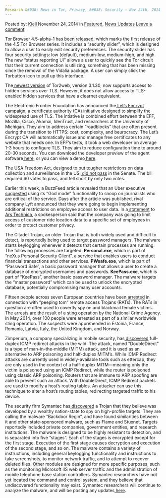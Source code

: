 ```yaml
---
Research &#038; News in Tor, Privacy, &#038; Security – Nov 24th, 2014
---
```

<article class="post-listing post-8437 post type-post status-publish format-standard has-post-thumbnail hentry  tag-1779 tag-24th tag-news tag-nov tag-privacy tag-research tag-security 
    <div class="post-inner">
        <span>Posted by: <a href="https://www.deepdotweb.com/author/kiell/" title="">Kiell </a></span>
    <span>November 24, 2014</span>
    <span>in <a href="https://www.deepdotweb.com/category/deepdot-news/" rel="category tag">Featured</a>, <a href="https://www.deepdotweb.com/category/news-updates/" rel="category tag">News Updates</a></span>
    <span><a href="https://www.deepdotweb.com/2014/11/24/research-news-in-tor-privacy-security-nov-24th-2014/#respond">Leave a comment</a></span>
    </p>
    <div class="clear"></div>
    <div class="entry">
    <p>Tor Browser 4.5-alpha-1<a href="https://blog.torproject.org/blog/tor-browser-45-alpha-1-released"> has been released</a>, which marks the first release of the 4.5 Tor Browser series. It includes a “security slider”, which is designed to allow a user to easily edit security preferences. The security slider has four security settings: low (default), medium-low, medium-high, and high. The new “status reporting UI” allows a user to quickly see the Tor circuit that their current connection is utilizing, something that has been missing since the removal of the Vidalia package. A user can simply click the Torbutton icon to pull up this interface.</p>
    <p>The<a href="https://lists.torproject.org/pipermail/tor-talk/2014-November/035742.html"> newest version</a> of Tor2web, version 3.1.30, now supports access to hidden services over TLS. However, it does not allow access to TLS-enabled hidden services that have a clearnet equivalent.</p>
    <p>The Electronic Frontier Foundation has announced the<a href="https://www.eff.org/deeplinks/2014/11/certificate-authority-encrypt-entire-web"> Let&#8217;s Encrypt</a> campaign, a certificate authority (CA) initiative designed to simplify the widespread use of TLS. The intiative is combined effort between the EFF, Mozilla, Cisco, Akamai, IdenTrust, and researchers at the University of Michigan. They aim to address certain “roadblocks” that are often present during the transition to HTTPS: cost, complexity, and beurocracy. The Let&#8217;s Encrypt CA will automatically issue and manage free certificates to any website that needs one. In EFF&#8217;s tests, it took a web developer on average 1-3 hours to configure TLS. They aim to reduce configuration time to around 20-30 seconds. You can download the developer preview of the agent software<a href="https://github.com/letsencrypt/lets-encrypt-preview"> here</a>, or you can view a demo<a href="https://www.youtube.com/watch?v=Gas_sSB-5SU"> here</a>.</p>
    <p>The USA Freedom Act, designed to put tougher restrictions on data collection and surveillance in the US,<a href="https://www.congress.gov/bill/113th-congress/house-bill/3361/actions"> did not pass</a> in the Senate. The bill required 60 votes to pass, and fell short by only two votes.</p>
    <p>Earlier this week, a BuzzFeed article revealed that an Uber executive<a href="http://www.buzzfeed.com/bensmith/uber-executive-suggests-digging-up-dirt-on-journalists"> suggested</a> using its “God mode” functionality to snoop on journalists who are critical of the service. Days after the article was published, rival company Lyft announced that they were going to begin implementing additional restrictions on employee access to user data. In a<a href="http://arstechnica.com/business/2014/11/in-wake-of-uber-privacy-scandal-lyft-announces-data-restrictions/"> statement</a> to<a href="http://arstechnica.com/"> Ars Technica</a>, a spokesperson said that the company was going to limit access of customer ride location data to a specific set of employees in order to protect customer privacy.</p>
    <p>The Citadel Trojan, an older Trojan that is both widely used and difficult to detect, is reportedly being used to target password managers. The malware starts keylogging whenever it detects that certain processes are running. The following processes are targeted: <b>Personal.exe</b>, which is part of “neXus Personal Security Client”, a service that enables users to conduct financial transactions and other services. <b>PWsafe.exe</b>, which is part of “Password Safe”, a basic password manager that allows a user to create a database of encrypted usernames and passwords. <b>KeePass.exe</b>, which is part of “KeePass”, another basic password manager. The malware targets the “master password” which can be used to unlock the encrypted database, potentially compromising many user accounts.</p>
    <p>Fifteen people across seven European countries have been<a href="https://www.europol.europa.eu/content/users-remote-access-trojans-arrested-eu-cybercrime-operation"> arrested</a> in connection with “peeping tom” remote access Trojans (RATs). The RATs in question are often used to covertly spy on and blackmail female victims. The arrests are the result of a sting operation by the National Crime Agency. In May 2014, over 100 people were arrested as part of a similar worldwide sting operation. The suspects were apprehended in Estonia, France, Romania, Latvia, Italy, the United Kingdom, and Norway.</p>
    <p>Zimperium, a company specializing in mobile security, has<a href="http://blog.zimperium.com/doubledirect-zimperium-discovers-full-duplex-icmp-redirect-attacks-in-the-wild/"> discovered</a> full-duplex ICMP redirect attacks in the wild. The attack, named “DoubleDirect” is a type of man-in-the-middle (MITM) attack, and it is used as an alternative to ARP poisoning and half-duplex MITM’s. While ICMP Redirect attacks are currently used in widely-available tools such as ettercap, they are only used in the context of a half-duplex MITM—meaning only the victim is poisoned using an ICMP Redirect, while the router is poisoned using classic ARP poisoning. Routers that are immune to ARP spoofing are able to prevent such an attack. With DoubleDirect, ICMP Redirect packets are used to modify a host’s routing tables. An attacker can use this technique to alter a host’s routing tables, redirecting targeted traffic to his device.</p>
    <p>The security firm Symantec has<a href="http://www.symantec.com/connect/blogs/regin-top-tier-espionage-tool-enables-stealthy-surveillance"> discovered</a> a Trojan that they believe was developed by a wealthy nation-state to spy on high-profile targets. They are calling the malware “Backdoor Regin”, and have found similarities between it and other state-sponsored malware, such as Flame and Stuxnet. Targets reportedly included private companies, government entities, and research institutions. The malware is designed to be highly resistant to detection, and is separated into five “stages”. Each of the stages is encrypted except for the first stage. Execution of the first stage causes decryption and execution of the second stage, and so on. The malware contains a variety of instructions, including general keylogging functionality and instructions to take screenshots, to monitor network traffic, and to attempt to recover deleted files. Other modules are designed for more specific purposes, such as the monitoring Microsoft IIS web server traffic and the administration of mobile telephone base station controllers. Symantec researchers have not yet located the command and control system, and they believe that undiscovered functionality may exist. Symantec researchers will continue to analyze the malware, and will be posting any updates<a href="http://www.symantec.com/connect/blogs/regin-top-tier-espionage-tool-enables-stealthy-surveillance"> here</a>.</p>
    </div>
    <span style="display:none"><a href="https://www.deepdotweb.com/tag/2014/" rel="tag">2014</a> <a href="https://www.deepdotweb.com/tag/24th/" rel="tag">24th</a> <a href="https://www.deepdotweb.com/tag/news/" rel="tag">news</a> <a href="https://www.deepdotweb.com/tag/nov/" rel="tag">nov</a> <a href="https://www.deepdotweb.com/tag/privacy/" rel="tag">privacy</a> <a href="https://www.deepdotweb.com/tag/research/" rel="tag">research</a>  <a href="https://www.deepdotweb.com/tag/tor/" rel="tag">tor</a></span> <span style="display:none" class="updated">2014-11-24</span>
    <div style="display:none" class="vcard author" itemprop="author" itemscope itemtype="http://schema.org/Person"><strong class="fn" itemprop="name"><a href="https://www.deepdotweb.com/author/kiell/" title="Posts by Kiell" rel="author">Kiell</a></strong></div>
    </div>
</article>

